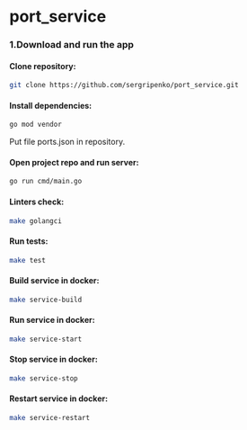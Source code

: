 # port_service

### 1.Download and run the app
#### Clone repository:
``` bash 
git clone https://github.com/sergripenko/port_service.git
```

#### Install dependencies:
``` bash 
go mod vendor
```

Put file ports.json in repository.

#### Open project repo and run server:
``` bash 
go run cmd/main.go
```

#### Linters check:
``` bash 
make golangci
```

#### Run tests:
``` bash 
make test
```

#### Build service in docker:
``` bash 
make service-build
```

#### Run service in docker:
``` bash 
make service-start
```

#### Stop service in docker:
``` bash 
make service-stop
```

#### Restart service in docker:
``` bash 
make service-restart
```